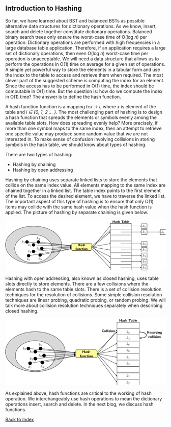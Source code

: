 ## Introduction to Hashing 

So far, we have learned about BST and balanced BSTs as possible alternative data structures for dictionary operations. As
we know, insert, search and delete together constitute dictionary operations. Balanced binary search trees 
only ensure the worst-case time of O(log <i>n</i>) per operation. Dictionary operations are performed with high frequencies in a large database table application. Therefore, if an application requires a large set of dictionary operations, 
then even O(log <i>n</i>) worst-case time per operation is unacceptable. We will need a data structure that allows
us to perform the operations in O(1) time on average for a given set of operations. A simple yet powerful
way to store the elements in a tabular form and use the index to the table to access and retrieve them when required. The
most clever part of the suggested scheme is computing the index for an element. Since the access has to be performed in O(1)
time, the index should be computable in O(1) time. But the question is: how do we compute the index in O(1) time?
The answer is to define the hash function. 

A hash function function is a mapping <i>h:x &#8594; i</i>, where <i>x</i> is element of the table and <i>i &#8712; {0, 1, 2 ... }</i>.
The most challenging part of hashing is to design a hash function that spreads the elements or symbols evenly among the 
available table slots. How does spreading evenly help? More precisely, if more than one symbol maps to the same index, then 
an attempt to retrieve one specific value may produce some random value that we are not interested in. To make sense of confusion involving collisions in storing symbols in the hash table, we should know about types of hashing. 
  
There are two types of hashing:
 
- Hashing by chaining
- Hashing by open addressing
  
Hashing by chaining uses separate linked lists to store the elements that collide on the same index value. All elements mapping
to the same index are chained together in a linked list. The table index points to the first element of the list. To access the
desired element, we have to traverse the linked list. The important aspect of this type of hashing is to ensure that only
O(1) items may collide with the same hash value when the hash function is applied. The picture of hashing by separate chaining
is given below.
<p style="text-align:center">
  <img src="../images/hashingWithChaining.png">
</p>
Hashing with open addressing, also known as closed hashing, uses table slots directly to store elements. 
There are a few collisions where the elements hash to the same
table slots. There is a set of collision resolution techniques for the resolution of collisions. Some simple
collision resolution techniques are linear probing, quadratic probing, or random probing. We will talk more about
collision resolution techniques separately when describing closed hashing.
<p style="text-align:center">
  <img src="../images/hashingWithOpenAddressing.png">
</p>
 
As explained above, hash functions are critical to the working of hash operation. We interchangeably use 
hash operations to mean the dictionary operations insert, search and delete. In the next blog, we discuss hash
functions. 

[Back to Index](../index.md)
